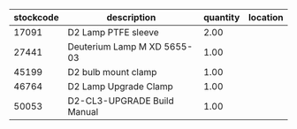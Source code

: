 |stockcode|description|quantity|location|
|---------|-----------|--------|--------|
|17091|D2 Lamp PTFE sleeve|2.00||
|27441|Deuterium Lamp  M XD 5655-03|1.00||
|45199|D2 bulb mount clamp|1.00||
|46764|D2 Lamp Upgrade Clamp|1.00||
|50053|D2-CL3-UPGRADE Build Manual|1.00||
